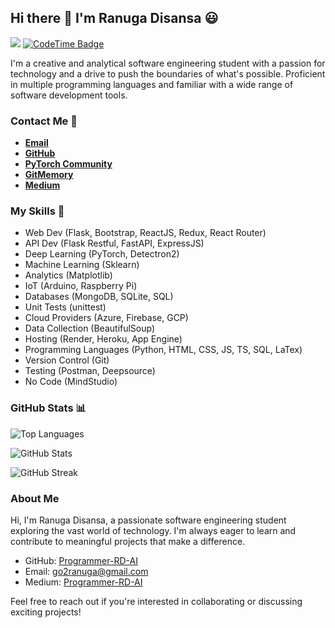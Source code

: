 ## Hi there 👋 I'm Ranuga Disansa 😃

![](https://komarev.com/ghpvc/?username=Programmer-RD-AI&color=gray)
[![CodeTime Badge](https://img.shields.io/endpoint?style=social&color=222&url=https%3A%2F%2Fapi.codetime.dev%2Fshield%3Fid%3D25577%26project%3D%26in=0)](https://codetime.dev)

I'm a creative and analytical software engineering student with a passion for technology and a drive to push the boundaries of what's possible. Proficient in multiple programming languages and familiar with a wide range of software development tools.

### Contact Me 💬
  
- [**Email**](mailto:go2ranuga@gmail.com)
- [**GitHub**](https://github.com/Programmer-RD-AI)
- [**PyTorch Community**](https://discuss.pytorch.org/u/programmer-rd-ai/summary)
- [**GitMemory**](https://githubmemory.com/@Programmer-RD-AI)
- [**Medium**](https://medium.com/@Programmer-RD-AI)

### My Skills 💼 
- Web Dev (Flask, Bootstrap, ReactJS, Redux, React Router)
- API Dev (Flask Restful, FastAPI, ExpressJS)
- Deep Learning (PyTorch, Detectron2)
- Machine Learning (Sklearn)
- Analytics (Matplotlib)
- IoT (Arduino, Raspberry Pi)
- Databases (MongoDB, SQLite, SQL)
- Unit Tests (unittest)
- Cloud Providers (Azure, Firebase, GCP)
- Data Collection (BeautifulSoup)
- Hosting (Render, Heroku, App Engine)
- Programming Languages (Python, HTML, CSS, JS, TS, SQL, LaTex)
- Version Control (Git)
- Testing (Postman, Deepsource)
- No Code (MindStudio)

### GitHub Stats 📊
![Top Languages](https://github-readme-stats.vercel.app/api/top-langs/?username=Programmer-RD-AI)

![GitHub Stats](https://github-readme-stats.vercel.app/api?username=Programmer-RD-AI&show_icons=true&hide_border=false)

![GitHub Streak](http://github-readme-streak-stats.herokuapp.com?user=Programmer-RD-AI&theme=dark&date_format=M%20j%5B%2C%20Y%5D)

### About Me
Hi, I'm Ranuga Disansa, a passionate software engineering student exploring the vast world of technology. I'm always eager to learn and contribute to meaningful projects that make a difference.

- GitHub: [Programmer-RD-AI](https://github.com/Programmer-RD-AI)
- Email: [go2ranuga@gmail.com](mailto:go2ranuga@gmail.com)
- Medium: [Programmer-RD-AI](https://medium.com/@Programmer-RD-AI)

Feel free to reach out if you're interested in collaborating or discussing exciting projects!
